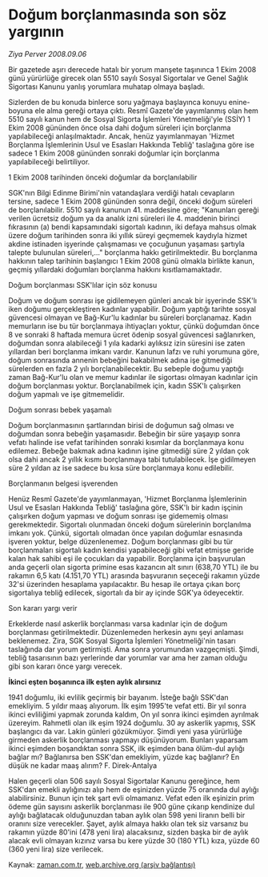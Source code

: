 # Doğum borçlanmasında son söz yargının

*Ziya Perver 2008.09.06*

<tr><td class="metin" colspan="2" style="padding-top: 20px; padding-left: 5px; padding-right: 10px;">Bir gazetede aşırı derecede hatalı bir yorum manşete taşınınca 1 Ekim 2008 günü yürürlüğe girecek olan 5510 sayılı Sosyal Sigortalar ve Genel Sağlık Sigortası Kanunu yanlış yorumlara muhatap olmaya başladı.</td></tr><tr><td class="metin" colspan="2" style="padding-top: 20px; padding-left: 5px; padding-right: 10px;"><p>Sizlerden de bu konuda binlerce soru yağmaya başlayınca konuyu enine-boyuna ele alma gereği ortaya çıktı. Resmî Gazete'de yayımlanmış olan hem 5510 sayılı kanun hem de Sosyal Sigorta İşlemleri Yönetmeliği'yle (SSİY) 1 Ekim 2008 gününden önce olsa dahi doğum süreleri için borçlanma yapılabileceği anlaşılmaktadır. Ancak, henüz yayımlanmayan 'Hizmet Borçlanma İşlemlerinin Usul ve Esasları Hakkında Tebliğ' taslağına göre ise sadece 1 Ekim 2008 gününden sonraki doğumlar için borçlanma yapılabileceği belirtiliyor. 
<p>1 Ekim 2008 tarihinden önceki doğumlar da borçlanılabilir
<p>SGK'nın Bilgi Edinme Birimi'nin vatandaşlara verdiği hatalı cevapların tersine, sadece 1 Ekim 2008 gününden sonra değil, önceki doğum süreleri de borçlanılabilir. 5510 sayılı kanunun 41. maddesine göre; "Kanunları gereği verilen ücretsiz doğum ya da analık izni süreleri ile 4. maddenin birinci fıkrasının (a) bendi kapsamındaki sigortalı kadının, iki defaya mahsus olmak üzere doğum tarihinden sonra iki yıllık süreyi geçmemek kaydıyla hizmet akdine istinaden işyerinde çalışmaması ve çocuğunun yaşaması şartıyla talepte bulunulan süreleri,..." borçlanma hakkı getirilmektedir. Bu borçlanma hakkının talep tarihinin başlangıcı 1 Ekim 2008 günü olmakla birlikte kanun, geçmiş yıllardaki doğumları borçlanma hakkını kısıtlamamaktadır.
<p>Doğum borçlanması SSK'lılar için söz konusu 
<p>Doğum ve doğum sonrası işe gidilemeyen günleri ancak bir işyerinde SSK'lı iken doğumu gerçekleştiren kadınlar yapabilir. Doğum yaptığı tarihte sosyal güvencesi olmayan ve Bağ-Kur'lu kadınlar bu süreleri borçlanamaz. Kadın memurların ise bu tür borçlanmaya ihtiyaçları yoktur, çünkü doğumdan önce 8 ve sonraki 8 haftada memura ücret ödenip sosyal güvencesi sağlanırken, doğumdan sonra alabileceği 1 yıla kadarki aylıksız izin süresini ise zaten yıllardan beri borçlanma imkanı vardır. Kanunun lafzı ve ruhi yorumuna göre, doğum sonrasında annenin bebeğini bakabilmek adına işe gitmediği sürelerden en fazla 2 yılı borçlanabilecektir. Bu sebeple doğumu yaptığı zaman Bağ-Kur'lu olan ve memur kadınlar ile sigortası olmayan kadınlar için doğum borçlanması yoktur. Borçlanabilmek için, kadın SSK'lı çalışırken doğum yapmalı ve işe gitmemelidir.
<p>Doğum sonrası bebek yaşamalı
<p>Doğum borçlanmasının şartlarından birisi de doğumun sağ olması ve doğumdan sonra bebeğin yaşamasıdır. Bebeğin bir süre yaşayıp sonra vefatı halinde ise vefat tarihinden sonraki kısımlar da borçlanmaya konu edilemez. Bebeğe bakmak adına kadının işine gitmediği süre 2 yıldan çok olsa dahi ancak 2 yıllık kısmı borçlanmaya tabi tutulabilecek. İşe gidilmeyen süre 2 yıldan az ise sadece bu kısa süre borçlanmaya konu edilebilir.
<p>Borçlanmanın belgesi işverenden
<p>Henüz Resmî Gazete'de yayımlanmayan, 'Hizmet Borçlanma İşlemlerinin Usul ve Esasları Hakkında Tebliğ' taslağına göre, SSK'lı bir kadın işçinin çalışırken doğum yapması ve doğum sonrası işe gidememiş olması gerekmektedir. Sigortalı olunmadan önceki doğum sürelerinin borçlanılma imkanı yok. Çünkü, sigortalı olmadan önce yapılan doğumlar esnasında işveren yoktur, belge düzenlenemez. Doğum borçlanması gibi bu tür borçlanmaları sigortalı kadın kendisi yapabileceği gibi vefat etmişse geride kalan hak sahibi eşi ile çocukları da yapabilir. Borçlanma için başvurulan anda geçerli olan sigorta primine esas kazancın alt sınırı (638,70 YTL) ile bu rakamın 6,5 katı (4.151,70 YTL) arasında başvuranın seçeceği rakamın yüzde 32'si üzerinden hesaplama yapılacaktır. Bu hesap ile ortaya çıkan borç sigortalıya tebliğ edilecek, sigortalı da bir ay içinde SGK'ya ödeyecektir.
<p>Son kararı yargı verir 
<p>Erkeklerde nasıl askerlik borçlanması varsa kadınlar için de doğum borçlanması getirilmektedir. Düzenlemeden herkesin aynı şeyi anlaması beklenemez. Zira, SGK Sosyal Sigorta İşlemleri Yönetmeliği'nin tasarı taslağında dar yorum getirmişti. Ama sonra yorumundan vazgeçmişti. Şimdi, tebliğ tasarısının bazı yerlerinde dar yorumlar var ama her zaman olduğu gibi son kararı önce yargı verecek.
<p><b>İkinci eşten boşanınca ilk eşten aylık alırsınız</b>
<p>1941 doğumlu, iki evlilik geçirmiş bir bayanım. İsteğe bağlı SSK'dan emekliyim. 5 yıldır maaş alıyorum. İlk eşim 1995'te vefat etti. Bir yıl sonra ikinci evliliğimi yapmak zorunda kaldım, On yıl sonra ikinci eşimden ayrılmak üzereyim. Rahmetli olan ilk eşim 1924 doğumlu. 30 ay askerlik yapmış, SSK başlangıcı da var. Lakin günleri gözükmüyor. Şimdi yeni yasa yürürlüğe girmeden askerlik borçlanması yapmayı düşünüyorum. Bunları yaparsam ikinci eşimden boşandıktan sonra SSK, ilk eşimden bana ölüm-dul aylığı bağlar mı? Bağlanırsa ben SSK'dan emekliyim, yüzde kaç bağlanır? En düşük ne kadar maaş alırım? F. Direk-Antalya
<p>Halen geçerli olan 506 sayılı Sosyal Sigortalar Kanunu gereğince, hem SSK'dan emekli aylığınızı alıp hem de eşinizden yüzde 75 oranında dul aylığı alabilirsiniz. Bunun için tek şart evli olmamanız. Vefat eden ilk eşinizin prim ödeme gün sayısını askerlik borçlanması ile 900 güne çıkarıp kendinize dul aylığı bağlatacak olduğunuzdan taban aylık olan 598 yeni liranın belli bir oranını size verecekler. Şayet, aylık almaya hakkı olan tek siz varsanız bu rakamın yüzde 80'ini (478 yeni lira) alacaksınız, sizden başka bir de aylık alacak evli olmayan kızınız varsa bu kere yüzde 30 (180 YTL) kıza, yüzde 60 (360 yeni lira) size verilecek. <br/></p></p></p></p></p></p></p></p></p></p></p></p></p></p></td></tr>

Kaynak: [zaman.com.tr](http://zaman.com.tr/yazar.do?yazino=734824), [web.archive.org (arşiv bağlantısı)](http://web.archive.org/web/20080912151954/http://www.zaman.com.tr:80/yazar.do?yazino=734824)

